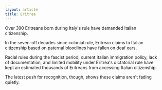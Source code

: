 ```yaml
---
layout: article
title: Eritrea
---
```

Over 300 Eritreans born during Italy's rule have demanded Italian citizenship.

In the seven-off decades since colonial rule, Eritrean claims to Italian citizenship based on paternal bloodlines have fallen on deaf ears.

Racial rules during the fascist period, current Italian immigration policy, lack of documentation, and limited mobility under Eritrea's dictatorial rule have kept an estimated thousands of Eritreans from accessing Italian citizenship.

The latest push for recognition, though, shows these claims aren't fading quietly.